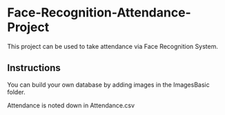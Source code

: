 # Face-Recognition-Attendance-Project
This project can be used to take attendance via Face Recognition System.


## Instructions

You can build your own database by adding images in the ImagesBasic folder.

Attendance is noted down in Attendance.csv
